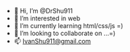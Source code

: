 - 👋 Hi, I’m @DrShu911
- 👀 I’m interested in web
- 🌱 I’m currently learning html/css/js =)
- 💞️ I’m looking to collaborate on ...=)
- 📫 IvanShu911@gmail.com

<!---
DrShu911/DrShu911 is a ✨ special ✨ repository because its `README.md` (this file) appears on your GitHub profile.
You can click the Preview link to take a look at your changes.
--->

